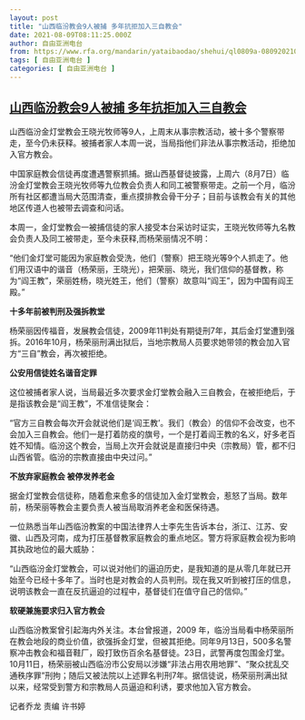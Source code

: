 ```yaml
---
layout: post
title: "山西临汾教会9人被捕 多年抗拒加入三自教会"
date: 2021-08-09T08:11:25.000Z
author: 自由亚洲电台
from: https://www.rfa.org/mandarin/yataibaodao/shehui/ql0809a-08092021041040.html
tags: [ 自由亚洲电台 ]
categories: [ 自由亚洲电台 ]
---
```

<!--1628496685000-->
[山西临汾教会9人被捕 多年抗拒加入三自教会](https://www.rfa.org/mandarin/yataibaodao/shehui/ql0809a-08092021041040.html)
------

<div>
<p><span style="font-weight: 400;">山西临汾金灯堂教会王晓光牧师等9人，上周末从事宗教活动，被十多个警察带走，至今仍未获释。被捕者家人本周一说，当局指他们非法从事宗教活动，拒绝加入官方教会。</span></p><p><span style="font-weight: 400;">中国家庭教会信徒再度遭遇警察抓捕。据山西基督徒披露，上周六（8月7日）临汾金灯堂教会王晓光牧师等九位教会负责人和同工被警察带走。之前一个月，临汾所有社区都遭当局大范围清查，重点摸排教会骨干分子；目前与该教会有关的其他地区传道人也被带去调查和问话。</span></p><p><span style="font-weight: 400;">本周一，金灯堂教会一被捕信徒的家人接受本台采访时证实，王晓光牧师等九名教会负责人及同工被带走，至今未获释,而杨荣丽情况不明：</span></p><p><span style="font-weight: 400;">“他们金灯堂可能因为家庭教会受洗，他们（警察）把王晓光等9个人抓走了。他们用汉语中的谐音（杨荣丽，王晓光），把荣丽、晓光，我们信仰的基督教，称为“阎王教”，荣丽姓杨，晓光姓王，他们（警察）故意叫“阎王”，因为中国有阎王殿。”</span></p><p><b>十多年前被判刑及强拆教堂</b></p><p><span style="font-weight: 400;">杨荣丽因传福音，发展教会信徒，2009年11判处有期徒刑7年，其后金灯堂遭到强拆。2016年10月，杨荣丽刑满出狱后，当地宗教局人员要求她带领的教会加入官方“三自”教会，再次被拒绝。</span></p><p><b>公安用信徒姓名谐音定罪</b></p><p><span style="font-weight: 400;">这位被捕者家人说，当局最近多次要求金灯堂教会融入三自教会，在被拒绝后，于是指该教会是“阎王教”，不准信徒聚会：</span></p><p><span style="font-weight: 400;">“官方三自教会每次开会就说他们是‘阎王教’。我们（教会）的信仰不会改变，也不会加入三自教会。他们一是打着防疫的旗号，一个是打着阎王教的名义，好多老百姓不知情。临汾这个教会，当局上次开会就说是直接归中央（宗教局）管，都不归山西省管。临汾的宗教直接由中央过问。”</span></p><p><b>不放弃家庭教会 被停发养老金</b></p><p><span style="font-weight: 400;">据金灯堂教会信徒称，随着愈来愈多的信徒加入金灯堂教会，惹怒了当局。数年前，杨荣丽等教会主要负责人被当局取消养老金和医保待遇。</span></p><p><span style="font-weight: 400;">一位熟悉当年山西临汾教案的中国法律界人士李先生告诉本台，浙江、江苏、安徽、山西及河南，成为打压基督教家庭教会的重点地区。警方将家庭教会视为影响其执政地位的最大威胁：</span></p><p><span style="font-weight: 400;">“山西临汾金灯堂教会，可以说对他们的逼迫历史，是我知道的是从零几年就已开始至今已经十多年了。当时也是对教会的人员判刑。现在我又听到被打压的信息，说明该教会一直在反抗逼迫的过程中，基督徒们在值守自己的信仰。”</span></p><p><b>软硬兼施要求归入官方教会</b></p><p><span style="font-weight: 400;">山西临汾教案曾引起海内外关注。本台曾报道，2009 年，临汾当局看中杨荣丽所在教会地段的商业价值，欲强拆金灯堂，但被其拒绝。同年9月13日，500多名警察冲击教会和福音鞋厂，殴打致伤百余名基督徒。23日，武警再度包围金灯堂。10月11日，杨荣丽被山西临汾市公安局以涉嫌“非法占用农用地罪”、“聚众扰乱交通秩序罪”刑拘；随后又被法院以上述罪名判刑7年。据信徒说，杨荣丽刑满出狱以来，经常受到警方和宗教局人员逼迫和利诱，要求他加入官方教会。</span></p><p></p><p><span style="font-weight: 400;">记者乔龙 责编 许书婷</span></p>
</div>

